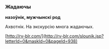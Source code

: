 ### Жадаючы
**назоўнік, мужчынскі род**

Ахвотнік. На экскурсію многа жадаючых.

<a rel="author">[http://rv-blr.com/](http://rv-blr.com/slounik.jsp?letterId=0&maskId=0&pageId=938)</a>
